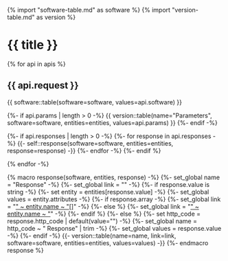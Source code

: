 {% import "software-table.md" as software %}
{% import "version-table.md" as version %}

# {{ title }}

{% for api in apis %}
## {{ api.request }}
{{ software::table(software=software, values=api.software) }}

{%- if api.params | length > 0 -%}
{{ version::table(name="Parameters", software=software, entities=entities, values=api.params) }}
{%- endif -%}

{%- if api.responses | length > 0 -%}
{%- for response in api.responses -%}
{{- self::response(software=software, entities=entities, response=response) -}}
{%- endfor -%}
{%- endif %}

{% endfor -%}

{% macro response(software, entities, response) -%}
{%- set_global name = "Response" -%}
{%- set_global link = "" -%}
{%- if response.value is string -%}
{%- set entity = entities[response.value] -%}
{%- set_global values = entity.attributes -%}
{%- if response.array -%}
{%- set_global link = "<a href='" ~ entity.path ~ ".html'>" ~ entity.name ~ "[]</a>" -%}
{%- else %}
{%- set_global link = "<a href='" ~ entity.path ~ ".html'>" ~ entity.name ~ "</a>" -%}
{%- endif %}
{%- else %}
{%- set http_code = response.http_code | default(value="") -%}
{%- set_global name = http_code ~ " Response" | trim -%}
{%- set_global values = response.value -%}
{%- endif -%}
{{- version::table(name=name, link=link, software=software, entities=entities, values=values) -}}
{%- endmacro response %}
